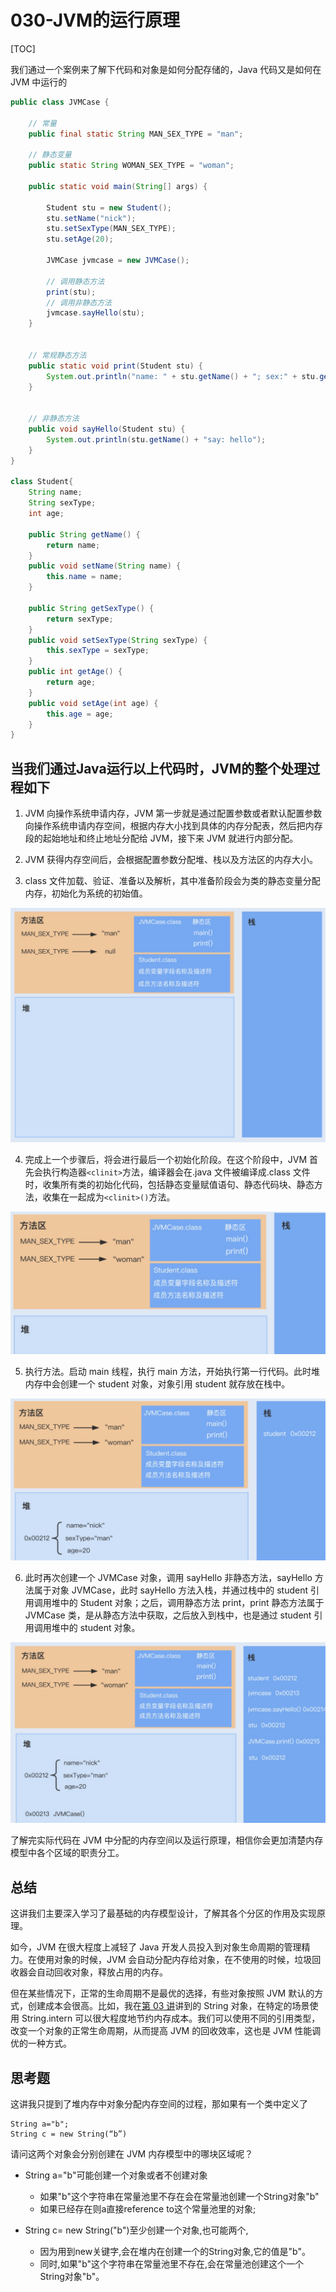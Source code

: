 # 030-JVM的运行原理

[TOC]

我们通过一个案例来了解下代码和对象是如何分配存储的，Java 代码又是如何在 JVM 中运行的

```java
public class JVMCase {
 
	// 常量
	public final static String MAN_SEX_TYPE = "man";
 
	// 静态变量
	public static String WOMAN_SEX_TYPE = "woman";
 
	public static void main(String[] args) {
		
		Student stu = new Student();
		stu.setName("nick");
		stu.setSexType(MAN_SEX_TYPE);
		stu.setAge(20);
		
		JVMCase jvmcase = new JVMCase();
		
		// 调用静态方法
		print(stu);
		// 调用非静态方法
		jvmcase.sayHello(stu);
	}
 
 
	// 常规静态方法
	public static void print(Student stu) {
		System.out.println("name: " + stu.getName() + "; sex:" + stu.getSexType() + "; age:" + stu.getAge()); 
	}
 
 
	// 非静态方法
	public void sayHello(Student stu) {
		System.out.println(stu.getName() + "say: hello"); 
	}
}
 
class Student{
	String name;
	String sexType;
	int age;
	
	public String getName() {
		return name;
	}
	public void setName(String name) {
		this.name = name;
	}
	
	public String getSexType() {
		return sexType;
	}
	public void setSexType(String sexType) {
		this.sexType = sexType;
	}
	public int getAge() {
		return age;
	}
	public void setAge(int age) {
		this.age = age;
	}
}
```

## 当我们通过Java运行以上代码时，JVM的整个处理过程如下

1. JVM 向操作系统申请内存，JVM 第一步就是通过配置参数或者默认配置参数向操作系统申请内存空间，根据内存大小找到具体的内存分配表，然后把内存段的起始地址和终止地址分配给 JVM，接下来 JVM 就进行内部分配。

2. JVM 获得内存空间后，会根据配置参数分配堆、栈以及方法区的内存大小。

3. class 文件加载、验证、准备以及解析，其中准备阶段会为类的静态变量分配内存，初始化为系统的初始值。

<img src="../../../assets/image-20210301153747499.png" alt="image-20210301153747499" style="zoom:50%;" />

4. 完成上一个步骤后，将会进行最后一个初始化阶段。在这个阶段中，JVM 首先会执行构造器` <clinit> `方法，编译器会在.java 文件被编译成.class 文件时，收集所有类的初始化代码，包括静态变量赋值语句、静态代码块、静态方法，收集在一起成为` <clinit>() `方法。

<img src="../../../assets/image-20210301154051219.png" alt="image-20210301154051219" style="zoom: 67%;" />

5. 执行方法。启动 main 线程，执行 main 方法，开始执行第一行代码。此时堆内存中会创建一个 student 对象，对象引用 student 就存放在栈中。

<img src="../../../assets/image-20210301154115571.png" alt="image-20210301154115571" style="zoom:50%;" />

6. 此时再次创建一个 JVMCase 对象，调用 sayHello 非静态方法，sayHello 方法属于对象 JVMCase，此时 sayHello 方法入栈，并通过栈中的 student 引用调用堆中的 Student 对象；之后，调用静态方法 print，print 静态方法属于 JVMCase 类，是从静态方法中获取，之后放入到栈中，也是通过 student 引用调用堆中的 student 对象。

<img src="../../../assets/image-20210301154206779.png" alt="image-20210301154206779" style="zoom:50%;" />

了解完实际代码在 JVM 中分配的内存空间以及运行原理，相信你会更加清楚内存模型中各个区域的职责分工。

## 总结

这讲我们主要深入学习了最基础的内存模型设计，了解其各个分区的作用及实现原理。

如今，JVM 在很大程度上减轻了 Java 开发人员投入到对象生命周期的管理精力。在使用对象的时候，JVM 会自动分配内存给对象，在不使用的时候，垃圾回收器会自动回收对象，释放占用的内存。

但在某些情况下，正常的生命周期不是最优的选择，有些对象按照 JVM 默认的方式，创建成本会很高。比如，我在[第 03 讲](https://time.geekbang.org/column/article/97215)讲到的 String 对象，在特定的场景使用 String.intern 可以很大程度地节约内存成本。我们可以使用不同的引用类型，改变一个对象的正常生命周期，从而提高 JVM 的回收效率，这也是 JVM 性能调优的一种方式。

## 思考题

这讲我只提到了堆内存中对象分配内存空间的过程，那如果有一个类中定义了 

```
String a="b";
String c = new String(“b”)
```

请问这两个对象会分别创建在 JVM 内存模型中的哪块区域呢？

- String a="b"可能创建一个对象或者不创建对象
  - 如果"b"这个字符串在常量池里不存在会在常量池创建一个String对象"b"
  - 如果已经存在则a直接reference to这个常量池里的对象;

- String c= new String("b")至少创建一个对象,也可能两个,
  - 因为用到new关键字,会在堆内在创建一个的String对象,它的值是"b"。
  - 同时,如果"b"这个字符串在常量池里不存在,会在常量池创建这个一个String对象"b"。